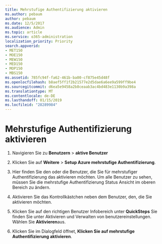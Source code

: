 ```yaml
---
title: Mehrstufige Authentifizierung aktivieren
ms.author: pebaum
author: pebaum
ms.date: 12/5/2017
ms.audience: Admin
ms.topic: article
ms.service: o365-administration
localization_priority: Priority
search.appverid:
- MET150
- MOE150
- MEW150
- MED150
- MOP150
- MBS150
ms.assetid: 785fc94f-fa62-461b-ba00-cf875e45d48f
ms.openlocfilehash: b8aef5ff1f2b21577e2d5dae6a6ee9a599ff9be4
ms.sourcegitcommit: d6ea5e9458a2b8ceaab3ac4bd483e1130b9a398a
ms.translationtype: MT
ms.contentlocale: de-DE
ms.lasthandoff: 01/15/2019
ms.locfileid: "28289984"
---
```

# <a name="enable-multi-factor-authentication"></a>Mehrstufige Authentifizierung aktivieren

1. Navigieren Sie zu **Benutzern** \> **aktive Benutzer**
    
2. Klicken Sie auf **Weitere** \> **Setup Azure mehrstufige Authentifizierung**. 
    
3. Hier finden Sie den oder die Benutzer, die Sie für mehrstufiger Authentifizierung das aktivieren möchten. Um alle Benutzer zu sehen, müssen Sie die mehrstufige Authentifizierung Status Ansicht im oberen Bereich zu ändern.
    
4. Aktivieren Sie das Kontrollkästchen neben dem Benutzer, den, die Sie aktivieren möchten.
    
5.  Klicken Sie auf den richtigen Benutzer Infobereich unter **QuickSteps** Sie finden Sie unter Aktivieren und Verwalten von benutzereinstellungen. Wählen Sie **Aktivieren**aus. 
    
6. Klicken Sie im Dialogfeld öffnet, **Klicken Sie auf mehrstufige Authentifizierung aktivieren**. 
    

